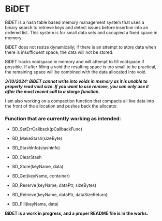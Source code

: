 # BiDET
BiDET is a hash table based memory management system that uses a binary search to retrieve keys and detect issues before insertion into an ordered list. This system is for small data sets and occupied a fixed space in memory.

BiDET does not resize dynamically; if there is an attempt to store data when there is insufficuent space, the data will not be stored.

BiDET tracks voidspace in memory and will attempt to fill voidspace if possible. If after filling a void the resulting space is too small to be practical, the remaining space will be combined with the data allocated into void.


***3/10/2024: BiDET cannot write into voids in memory as it is unable to properly read void size. If you want to use remove, you can only use it after the most recent call to a storge function.***


I am also working on a compaction function that compacts all live data into the front of the allocation and pushes back the allocator.

### Function that are currently working as intended:

+ BD_SetErrCallback(pCallbackFunc)
  
+ BD_MakeStash(sizeByte)

+ BD_StashInfo(stashinfo)

+ BD_ClearStash

+ BD_Store(keyName, data)

+ BD_Get(keyName, container)
  
+ BD_Reserve(keyName, dataPtr, sizeBytes)

+ BD_Retrieve(keyName, dataPtr, dataSizeReturn)

+ BD_Fill(keyName, data)



 **BiDET is a work in progress, and a proper README file is in the works.**
